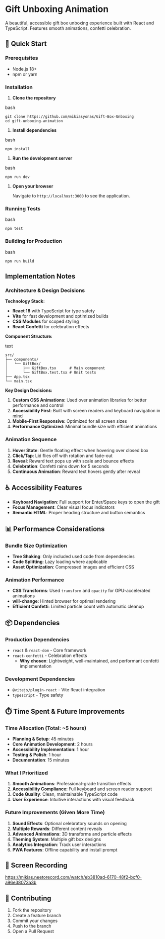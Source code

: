 # **Gift Unboxing Animation**

A beautiful, accessible gift box unboxing experience built with React and TypeScript. Features smooth animations, confetti celebration.

## **🚀 Quick Start**

### **Prerequisites**

- Node.js 18+
- npm or yarn

### **Installation**

1. **Clone the repository**

bash

```
git clone https://github.com/mikiasyonas/Gift-Box-Unboxing
cd gift-unboxing-animation
```

1. **Install dependencies**

bash

```
npm install
```

1. **Run the development server**

bash

```
npm run dev
```

1. **Open your browser**
    
    Navigate to `http://localhost:3000` to see the application.
    

### **Running Tests**

bash

```
npm test
```

### **Building for Production**

bash

```
npm run build
```

## **Implementation Notes**

### **Architecture & Design Decisions**

**Technology Stack:**

- **React 18** with TypeScript for type safety
- **Vite** for fast development and optimized builds
- **CSS Modules** for scoped styling
- **React Confetti** for celebration effects

**Component Structure:**

text

```
src/
├── components/
│   └── GiftBox/
│       ├── GiftBox.tsx      # Main component
│       └── GiftBox.test.tsx # Unit tests
├── App.tsx
└── main.tsx
```

**Key Design Decisions:**

1. **Custom CSS Animations**: Used over animation libraries for better performance and control
2. **Accessibility First**: Built with screen readers and keyboard navigation in mind
3. **Mobile-First Responsive**: Optimized for all screen sizes
4. **Performance Optimized**: Minimal bundle size with efficient animations

### **Animation Sequence**

1. **Hover State**: Gentle floating effect when hovering over closed box
2. **Click/Tap**: Lid flies off with rotation and fade-out
3. **Reveal**: Reward text pops up with scale and bounce effects
4. **Celebration**: Confetti rains down for 5 seconds
5. **Continuous Animation**: Reward text hovers gently after reveal

## **♿ Accessibility Features**

- **Keyboard Navigation**: Full support for Enter/Space keys to open the gift
- **Focus Management**: Clear visual focus indicators
- **Semantic HTML**: Proper heading structure and button semantics

## **📊 Performance Considerations**

### **Bundle Size Optimization**

- **Tree Shaking**: Only included used code from dependencies
- **Code Splitting**: Lazy loading where applicable
- **Asset Optimization**: Compressed images and efficient CSS

### **Animation Performance**

- **CSS Transforms**: Used `transform` and `opacity` for GPU-accelerated animations
- **will-change**: Hinted browser for optimal rendering
- **Efficient Confetti**: Limited particle count with automatic cleanup

## **📦 Dependencies**

### **Production Dependencies**

- `react` & `react-dom` - Core framework
- `react-confetti` - Celebration effects
    - **Why chosen**: Lightweight, well-maintained, and performant confetti implementation

### **Development Dependencies**

- `@vitejs/plugin-react` - Vite React integration
- `typescript` - Type safety

## **⏱️ Time Spent & Future Improvements**

### **Time Allocation (Total: ~5 hours)**

- **Planning & Setup**: 45 minutes
- **Core Animation Development**: 2 hours
- **Accessibility Implementation**: 1 hour
- **Testing & Polish**: 1 hour
- **Documentation**: 15 minutes

### **What I Prioritized**

1. **Smooth Animations**: Professional-grade transition effects
2. **Accessibility Compliance**: Full keyboard and screen reader support
3. **Code Quality**: Clean, maintainable TypeScript code
4. **User Experience**: Intuitive interactions with visual feedback

### **Future Improvements (Given More Time)**

1. **Sound Effects**: Optional celebratory sounds on opening
2. **Multiple Rewards**: Different content reveals
3. **Advanced Animations**: 3D transforms and particle effects
4. **Theming System**: Multiple gift box designs
5. **Analytics Integration**: Track user interactions
6. **PWA Features**: Offline capability and install prompt

## **🎥 Screen Recording**

https://mikias.neetorecord.com/watch/eb3810ad-6170-48f2-bcf0-a96e38073a3b


## **🤝 Contributing**

1. Fork the repository
2. Create a feature branch
3. Commit your changes
4. Push to the branch
5. Open a Pull Request
